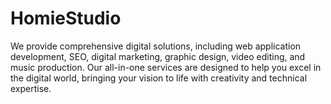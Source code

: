 # HomieStudio
We provide comprehensive digital solutions, including web application development, SEO, digital marketing, graphic design, video editing, and music production. Our all-in-one services are designed to help you excel in the digital world, bringing your vision to life with creativity and technical expertise.
